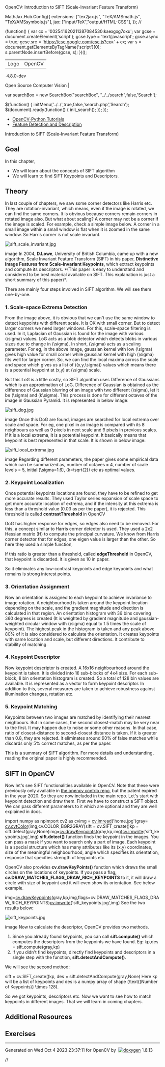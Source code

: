 

OpenCV: Introduction to SIFT (Scale-Invariant Feature Transform)

 MathJax.Hub.Config({
 extensions: ["tex2jax.js", "TeX/AMSmath.js", "TeX/AMSsymbols.js"],
 jax: ["input/TeX","output/HTML-CSS"],
});
//<![CDATA[
MathJax.Hub.Config(
{
 TeX: {
 Macros: {
 matTT: [ "\\[ \\left|\\begin{array}{ccc} #1 & #2 & #3\\\\ #4 & #5 & #6\\\\ #7 & #8 & #9 \\end{array}\\right| \\]", 9],
 fork: ["\\left\\{ \\begin{array}{l l} #1 & \\mbox{#2}\\\\ #3 & \\mbox{#4}\\\\ \\end{array} \\right.", 4],
 forkthree: ["\\left\\{ \\begin{array}{l l} #1 & \\mbox{#2}\\\\ #3 & \\mbox{#4}\\\\ #5 & \\mbox{#6}\\\\ \\end{array} \\right.", 6],
 forkfour: ["\\left\\{ \\begin{array}{l l} #1 & \\mbox{#2}\\\\ #3 & \\mbox{#4}\\\\ #5 & \\mbox{#6}\\\\ #7 & \\mbox{#8}\\\\ \\end{array} \\right.", 8],
 vecthree: ["\\begin{bmatrix} #1\\\\ #2\\\\ #3 \\end{bmatrix}", 3],
 vecthreethree: ["\\begin{bmatrix} #1 & #2 & #3\\\\ #4 & #5 & #6\\\\ #7 & #8 & #9 \\end{bmatrix}", 9],
 cameramatrix: ["#1 = \\begin{bmatrix} f\_x & 0 & c\_x\\\\ 0 & f\_y & c\_y\\\\ 0 & 0 & 1 \\end{bmatrix}", 1],
 distcoeffs: ["(k\_1, k\_2, p\_1, p\_2[, k\_3[, k\_4, k\_5, k\_6 [, s\_1, s\_2, s\_3, s\_4[, \\tau\_x, \\tau\_y]]]]) \\text{ of 4, 5, 8, 12 or 14 elements}"],
 distcoeffsfisheye: ["(k\_1, k\_2, k\_3, k\_4)"],
 hdotsfor: ["\\dots", 1],
 mathbbm: ["\\mathbb{#1}", 1],
 bordermatrix: ["\\matrix{#1}", 1]
 }
 }
}
);
//]]>

 (function() {
 var cx = '002541620211387084530:kaexgxg7oxu';
 var gcse = document.createElement('script');
 gcse.type = 'text/javascript';
 gcse.async = true;
 gcse.src = 'https://cse.google.com/cse.js?cx=' + cx;
 var s = document.getElementsByTagName('script')[0];
 s.parentNode.insertBefore(gcse, s);
 })();

|  |  |
| --- | --- |
| Logo | OpenCV
 4.8.0-dev

Open Source Computer Vision |

var searchBox = new SearchBox("searchBox", "../../search",false,'Search');

$(function() {
 initMenu('../../',true,false,'search.php','Search');
 $(document).ready(function() { init\_search(); });
});

* [OpenCV-Python Tutorials](../../d6/d00/tutorial_py_root.html "../../d6/d00/tutorial_py_root.html")
* [Feature Detection and Description](../../db/d27/tutorial_py_table_of_contents_feature2d.html "../../db/d27/tutorial_py_table_of_contents_feature2d.html")

Introduction to SIFT (Scale-Invariant Feature Transform)  

## Goal

In this chapter,

* We will learn about the concepts of SIFT algorithm
* We will learn to find SIFT Keypoints and Descriptors.

## Theory

In last couple of chapters, we saw some corner detectors like Harris etc. They are rotation-invariant, which means, even if the image is rotated, we can find the same corners. It is obvious because corners remain corners in rotated image also. But what about scaling? A corner may not be a corner if the image is scaled. For example, check a simple image below. A corner in a small image within a small window is flat when it is zoomed in the same window. So Harris corner is not scale invariant.

![sift_scale_invariant.jpg](../../sift_scale_invariant.jpg)

image
 In 2004, **D.Lowe**, University of British Columbia, came up with a new algorithm, Scale Invariant Feature Transform (SIFT) in his paper, **Distinctive Image Features from Scale-Invariant Keypoints**, which extract keypoints and compute its descriptors. \*(This paper is easy to understand and considered to be best material available on SIFT. This explanation is just a short summary of this paper)\*.

There are mainly four steps involved in SIFT algorithm. We will see them one-by-one.

### 1. Scale-space Extrema Detection

From the image above, it is obvious that we can't use the same window to detect keypoints with different scale. It is OK with small corner. But to detect larger corners we need larger windows. For this, scale-space filtering is used. In it, Laplacian of Gaussian is found for the image with various \(\sigma\) values. LoG acts as a blob detector which detects blobs in various sizes due to change in \(\sigma\). In short, \(\sigma\) acts as a scaling parameter. For eg, in the above image, gaussian kernel with low \(\sigma\) gives high value for small corner while gaussian kernel with high \(\sigma\) fits well for larger corner. So, we can find the local maxima across the scale and space which gives us a list of \((x,y,\sigma)\) values which means there is a potential keypoint at (x,y) at \(\sigma\) scale.

But this LoG is a little costly, so SIFT algorithm uses Difference of Gaussians which is an approximation of LoG. Difference of Gaussian is obtained as the difference of Gaussian blurring of an image with two different \(\sigma\), let it be \(\sigma\) and \(k\sigma\). This process is done for different octaves of the image in Gaussian Pyramid. It is represented in below image:

![sift_dog.jpg](../../sift_dog.jpg)

image
 Once this DoG are found, images are searched for local extrema over scale and space. For eg, one pixel in an image is compared with its 8 neighbours as well as 9 pixels in next scale and 9 pixels in previous scales. If it is a local extrema, it is a potential keypoint. It basically means that keypoint is best represented in that scale. It is shown in below image:

![sift_local_extrema.jpg](../../sift_local_extrema.jpg)

image
 Regarding different parameters, the paper gives some empirical data which can be summarized as, number of octaves = 4, number of scale levels = 5, initial \(\sigma=1.6\), \(k=\sqrt{2}\) etc as optimal values.

### 2. Keypoint Localization

Once potential keypoints locations are found, they have to be refined to get more accurate results. They used Taylor series expansion of scale space to get more accurate location of extrema, and if the intensity at this extrema is less than a threshold value (0.03 as per the paper), it is rejected. This threshold is called **contrastThreshold** in OpenCV

DoG has higher response for edges, so edges also need to be removed. For this, a concept similar to Harris corner detector is used. They used a 2x2 Hessian matrix (H) to compute the principal curvature. We know from Harris corner detector that for edges, one eigen value is larger than the other. So here they used a simple function,

If this ratio is greater than a threshold, called **edgeThreshold** in OpenCV, that keypoint is discarded. It is given as 10 in paper.

So it eliminates any low-contrast keypoints and edge keypoints and what remains is strong interest points.

### 3. Orientation Assignment

Now an orientation is assigned to each keypoint to achieve invariance to image rotation. A neighbourhood is taken around the keypoint location depending on the scale, and the gradient magnitude and direction is calculated in that region. An orientation histogram with 36 bins covering 360 degrees is created (It is weighted by gradient magnitude and gaussian-weighted circular window with \(\sigma\) equal to 1.5 times the scale of keypoint). The highest peak in the histogram is taken and any peak above 80% of it is also considered to calculate the orientation. It creates keypoints with same location and scale, but different directions. It contribute to stability of matching.

### 4. Keypoint Descriptor

Now keypoint descriptor is created. A 16x16 neighbourhood around the keypoint is taken. It is divided into 16 sub-blocks of 4x4 size. For each sub-block, 8 bin orientation histogram is created. So a total of 128 bin values are available. It is represented as a vector to form keypoint descriptor. In addition to this, several measures are taken to achieve robustness against illumination changes, rotation etc.

### 5. Keypoint Matching

Keypoints between two images are matched by identifying their nearest neighbours. But in some cases, the second closest-match may be very near to the first. It may happen due to noise or some other reasons. In that case, ratio of closest-distance to second-closest distance is taken. If it is greater than 0.8, they are rejected. It eliminates around 90% of false matches while discards only 5% correct matches, as per the paper.

This is a summary of SIFT algorithm. For more details and understanding, reading the original paper is highly recommended.

## SIFT in OpenCV

Now let's see SIFT functionalities available in OpenCV. Note that these were previously only available in [the opencv contrib repo](https://github.com/opencv/opencv_contrib "https://github.com/opencv/opencv_contrib"), but the patent expired in the year 2020. So they are now included in the main repo. Let's start with keypoint detection and draw them. First we have to construct a SIFT object. We can pass different parameters to it which are optional and they are well explained in docs. 

import numpy as npimport cv2 as cvimg = [cv.imread](../../d4/da8/group__imgcodecs.html#ga288b8b3da0892bd651fce07b3bbd3a56 "../../d4/da8/group__imgcodecs.html#ga288b8b3da0892bd651fce07b3bbd3a56")('home.jpg')gray= [cv.cvtColor](../../d8/d01/group__imgproc__color__conversions.html#ga397ae87e1288a81d2363b61574eb8cab "../../d8/d01/group__imgproc__color__conversions.html#ga397ae87e1288a81d2363b61574eb8cab")(img,cv.COLOR\_BGR2GRAY)sift = cv.SIFT\_create()kp = sift.detect(gray,None)img=[cv.drawKeypoints](../../d4/d5d/group__features2d__draw.html#ga5d2bafe8c1c45289bc3403a40fb88920 "../../d4/d5d/group__features2d__draw.html#ga5d2bafe8c1c45289bc3403a40fb88920")(gray,kp,img)[cv.imwrite](../../d4/da8/group__imgcodecs.html#gabbc7ef1aa2edfaa87772f1202d67e0ce "../../d4/da8/group__imgcodecs.html#gabbc7ef1aa2edfaa87772f1202d67e0ce")('sift\_keypoints.jpg',img) **sift.detect()** function finds the keypoint in the images. You can pass a mask if you want to search only a part of image. Each keypoint is a special structure which has many attributes like its (x,y) coordinates, size of the meaningful neighbourhood, angle which specifies its orientation, response that specifies strength of keypoints etc.

OpenCV also provides **cv.drawKeyPoints()** function which draws the small circles on the locations of keypoints. If you pass a flag, **cv.DRAW\_MATCHES\_FLAGS\_DRAW\_RICH\_KEYPOINTS** to it, it will draw a circle with size of keypoint and it will even show its orientation. See below example. 

img=[cv.drawKeypoints](../../d4/d5d/group__features2d__draw.html#ga5d2bafe8c1c45289bc3403a40fb88920 "../../d4/d5d/group__features2d__draw.html#ga5d2bafe8c1c45289bc3403a40fb88920")(gray,kp,img,flags=cv.DRAW\_MATCHES\_FLAGS\_DRAW\_RICH\_KEYPOINTS)[cv.imwrite](../../d4/da8/group__imgcodecs.html#gabbc7ef1aa2edfaa87772f1202d67e0ce "../../d4/da8/group__imgcodecs.html#gabbc7ef1aa2edfaa87772f1202d67e0ce")('sift\_keypoints.jpg',img) See the two results below:

![sift_keypoints.jpg](../../sift_keypoints.jpg)

image
 Now to calculate the descriptor, OpenCV provides two methods.

1. Since you already found keypoints, you can call **sift.compute()** which computes the descriptors from the keypoints we have found. Eg: kp,des = sift.compute(gray,kp)
2. If you didn't find keypoints, directly find keypoints and descriptors in a single step with the function, **sift.detectAndCompute()**.

We will see the second method: 

sift = cv.SIFT\_create()kp, des = sift.detectAndCompute(gray,None) Here kp will be a list of keypoints and des is a numpy array of shape \(\text{(Number of Keypoints)} \times 128\).

So we got keypoints, descriptors etc. Now we want to see how to match keypoints in different images. That we will learn in coming chapters.

## Additional Resources

## Exercises

---

Generated on Wed Oct 4 2023 23:37:11 for OpenCV by  [![doxygen](../../doxygen.png)](http://www.doxygen.org/index.html "http://www.doxygen.org/index.html") 1.8.13

//<![CDATA[
addTutorialsButtons();
//]]>

